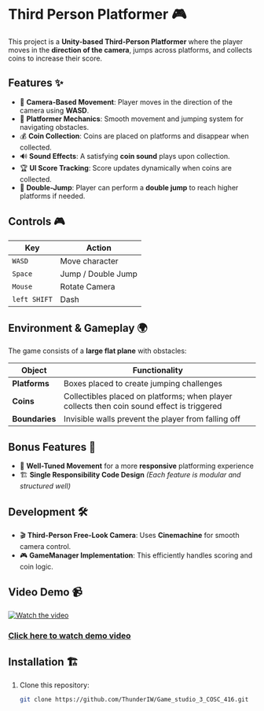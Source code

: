 <h1>Third Person Platformer 🎮</h1>  

This project is a **Unity-based Third-Person Platformer** where the player moves in the **direction of the camera**, jumps across platforms, and collects coins to increase their score.


## Features ✨  

- 🎥 **Camera-Based Movement**: Player moves in the direction of the camera using **WASD**.  
- 🏃 **Platformer Mechanics**: Smooth movement and jumping system for navigating obstacles.  
- 💰 **Coin Collection**: Coins are placed on platforms and disappear when collected.  
- 🔊 **Sound Effects**: A satisfying **coin sound** plays upon collection.  
- 🏆 **UI Score Tracking**: Score updates dynamically when coins are collected.  
- 🚀 **Double-Jump**: Player can perform a **double jump** to reach higher platforms if needed.  

## Controls 🎮  

| Key      | Action                       |
|----------|------------------------------|
| `WASD`   | Move character               |
| `Space`  | Jump / Double Jump           |
| `Mouse`  | Rotate Camera                |
|`left SHIFT` | Dash                       |

## Environment & Gameplay 🌍  

The game consists of a **large flat plane** with obstacles:  

| Object       | Functionality                                  |
|-------------|----------------------------------------------|
| **Platforms** | Boxes placed to create jumping challenges  |
| **Coins**     | Collectibles placed on platforms; when player collects then coin sound effect  is triggered  |
| **Boundaries** | Invisible walls prevent the player from falling off |

## Bonus Features 🌟  
- 🎯 **Well-Tuned Movement** for a more **responsive** platforming experience  
- 🏗 **Single Responsibility Code Design** *(Each feature is modular and structured well)*  

## Development 🛠  

- 🎬 **Third-Person Free-Look Camera**: Uses **Cinemachine** for smooth camera control.  
- 🎮 **GameManager Implementation**: This efficiently handles scoring and coin logic.  

## Video Demo 📹  
[![Watch the video](https://img.youtube.com/vi/THt_sIrvXAw/maxresdefault.jpg)](https://youtu.be/THt_sIrvXAw)

### [Click here to watch demo video](https://youtu.be/THt_sIrvXAw)

## Installation 🏗  

1. Clone this repository:  
   ```sh
   git clone https://github.com/ThunderIW/Game_studio_3_COSC_416.git

